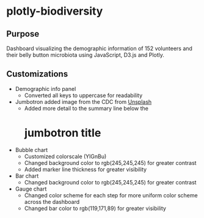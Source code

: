 # plotly-biodiversity

## Purpose
Dashboard visualizing the demographic information of 152 volunteers and their belly button microbiota using JavaScript, D3.js and Plotly. 

## Customizations
* Demographic info panel
  * Converted all keys to uppercase for readability
* Jumbotron added image from the CDC from [Unsplash](https://unsplash.com/@cdc?utm_source=unsplash&utm_medium=referral&utm_content=creditCopyText)
  * Added more detail to the summary line below the <h1 /> jumbotron title
* Bubble chart 
  * Customized colorscale (YlGnBu)
  * Changed background color to rgb(245,245,245) for greater contrast
  * Added marker line thickness for greater visibility
* Bar chart
  * Changed background color to rgb(245,245,245) for greater contrast
* Gauge chart
  * Changed color scheme for each step for more uniform color scheme across the dashboard
  * Changed bar color to rgb(119,171,89) for greater visibility
